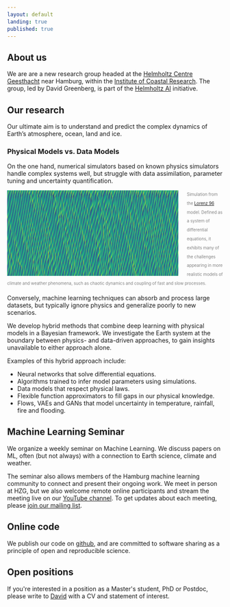 ```yaml
---
layout: default
landing: true
published: true
---
```


## About us
We are are a new research group headed at the [Helmholtz Centre Geesthacht](https://www.hzg.de/index.php.en) near Hamburg, within the [Institute of Coastal Research](https://www.hzg.de/institutes_platforms/coastal_research/index.php.en). The group, led by David Greenberg, is part of the [Helmholtz AI](https://www.helmholtz.ai/) initiative.

## Our research
Our ultimate aim is to understand and predict the complex dynamics of Earth’s atmosphere, ocean, land and ice.

### Physical Models vs. Data Models 
On the one hand, numerical simulators based on known physics simulators handle complex systems well, but struggle with data assimilation, parameter tuning and uncertainty quantification.

<img align="left" src="L96.png" width="400" height="200" style="margin: 0px 20px 0px 0px"/> <span style="color:gray"><sub><sup>Simulation from the [Lorenz 96](http://eaps4.mit.edu/research/Lorenz/Predicability_a_Problem_2006.pdf) model. Defined as a system of differential equations, it exhibits many of the challenges appearing in more realistic models of climate and weather phenomena, such as chaotic dynamics and coupling of fast and slow processes.</sup></sub></span>

Conversely, machine learning techniques can absorb and process large datasets, but typically ignore physics and generalize poorly to new scenarios.

We develop hybrid methods that combine deep learning with physical models in a Bayesian framework. We investigate the Earth system at the boundary between physics- and data-driven approaches, to gain insights unavailable to either approach alone.

Examples of this hybrid approach include:
* Neural networks that solve differential equations.
* Algorithms trained to infer model parameters using simulations.
* Data models that respect physical laws.
* Flexible function approximators to fill gaps in our physical knowledge.
* Flows, VAEs and GANs that model uncertainty in temperature, rainfall, fire and flooding.

## Machine Learning Seminar
We organize a weekly seminar on Machine Learning. We discuss papers on ML, often (but not always) with a connection to Earth science, climate and weather.

The seminar also allows members of the Hamburg machine learning community to connect and present their ongoing work. We meet in person at HZG, but we also welcome remote online participants and stream the meeting live on our [YouTube channel](https://www.youtube.com/channel/UCyXAYFO3h-tBIEbPEqMnNKw). To get updates about each meeting, please [join our mailing list](https://groups.google.com/forum/#!forum/mlhzg/join). 

## Online code
We publish our code on [github](https://github.com/m-dml), and are committed to software sharing as a principle of open and reproducible science.

## Open positions
If you're interested in a position as a Master's student, PhD or Postdoc, please write to [David](mailto:david.greenberg@hzg.de) with a CV and statement of interest. 